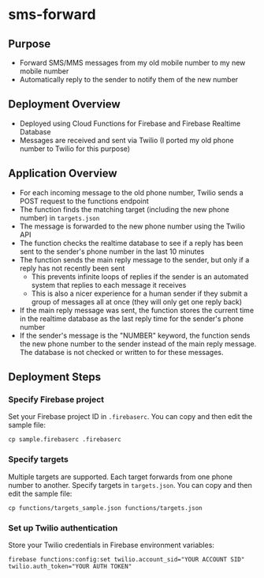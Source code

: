# sms-forward

## Purpose

* Forward SMS/MMS messages from my old mobile number to my new mobile number
* Automatically reply to the sender to notify them of the new number

## Deployment Overview

* Deployed using Cloud Functions for Firebase and Firebase Realtime Database
* Messages are received and sent via Twilio (I ported my old phone number to Twilio for this purpose)

## Application Overview

* For each incoming message to the old phone number, Twilio sends a POST request to the functions endpoint
* The function finds the matching target (including the new phone number) in `targets.json`
* The message is forwarded to the new phone number using the Twilio API
* The function checks the realtime database to see if a reply has been sent to the sender's phone number in the last 10 minutes
* The function sends the main reply message to the sender, but only if a reply has not recently been sent
	* This prevents infinite loops of replies if the sender is an automated system that replies to each message it receives
	* This is also a nicer experience for a human sender if they submit a group of messages all at once (they will only get one reply back)
* If the main reply message was sent, the function stores the current time in the realtime database as the last reply time for the sender's phone number
* If the sender's message is the "NUMBER" keyword, the function sends the new phone number to the sender instead of the main reply message. The database is not checked or written to for these messages.

## Deployment Steps

### Specify Firebase project

Set your Firebase project ID in `.firebaserc`. You can copy and then edit the sample file:

	cp sample.firebaserc .firebaserc

### Specify targets

Multiple targets are supported. Each target forwards from one phone number to another. Specify targets in `targets.json`. You can copy and then edit the sample file:

	cp functions/targets_sample.json functions/targets.json

### Set up Twilio authentication

Store your Twilio credentials in Firebase environment variables:

	firebase functions:config:set twilio.account_sid="YOUR ACCOUNT SID" twilio.auth_token="YOUR AUTH TOKEN"
